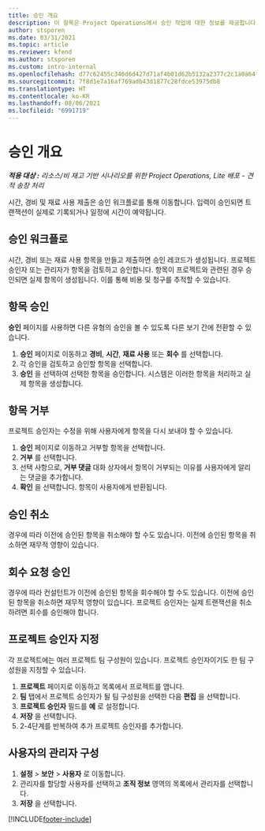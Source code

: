 ```yaml
---
title: 승인 개요
description: 이 항목은 Project Operations에서 승인 작업에 대한 정보를 제공합니다.
author: stsporen
ms.date: 03/31/2021
ms.topic: article
ms.reviewer: kfend
ms.author: stsporen
ms.custom: intro-internal
ms.openlocfilehash: d77c62455c346d6d427d71af4b01d62b5132a2377c2c1a0a64f56fb313219c46
ms.sourcegitcommit: 7f8d1e7a16af769adb43d1877c28fdce53975db8
ms.translationtype: HT
ms.contentlocale: ko-KR
ms.lasthandoff: 08/06/2021
ms.locfileid: "6991719"
---
```

# <a name="approvals-overview"></a>승인 개요

_**적용 대상 :** 리소스/비 재고 기반 시나리오를 위한 Project Operations, Lite 배포 - 견적 송장 처리_

시간, 경비 및 재료 사용 제출은 승인 워크플로를 통해 이동합니다. 입력이 승인되면 트랜잭션이 실제로 기록되거나 일정에 시간이 예약됩니다.

## <a name="approvals-workflow"></a>승인 워크플로
시간, 경비 또는 재료 사용 항목을 만들고 제출하면 승인 레코드가 생성됩니다. 프로젝트 승인자 또는 관리자가 항목을 검토하고 승인합니다. 항목이 프로젝트와 관련된 경우 승인되면 실제 항목이 생성됩니다. 이를 통해 비용 및 청구를 추적할 수 있습니다.

## <a name="approve-an-entry"></a>항목 승인
**승인** 페이지를 사용하면 다른 유형의 승인을 볼 수 있도록 다른 보기 간에 전환할 수 있습니다.
  
1. **승인** 페이지로 이동하고 **경비**, **시간**, **재료 사용** 또는 **회수** 를 선택합니다.
2. 각 승인을 검토하고 승인할 항목을 선택합니다.
3. **승인** 을 선택하여 선택한 항목을 승인합니다.
시스템은 이러한 항목을 처리하고 실제 항목을 생성합니다.

## <a name="reject-an-entry"></a>항목 거부
프로젝트 승인자는 수정을 위해 사용자에게 항목을 다시 보내야 할 수 있습니다.
  
1. **승인** 페이지로 이동하고 거부할 항목을 선택합니다. 
2. **거부** 를 선택합니다.
3. 선택 사항으로, **거부 댓글** 대화 상자에서 항목이 거부되는 이유를 사용자에게 알리는 댓글을 추가합니다.
4. **확인** 을 선택합니다. 항목이 사용자에게 반환됩니다.
  
## <a name="cancel-approval"></a>승인 취소
경우에 따라 이전에 승인된 항목을 취소해야 할 수도 있습니다. 이전에 승인된 항목을 취소하면 재무적 영향이 있습니다. 

## <a name="approving-recall-requests"></a>회수 요청 승인
경우에 따라 컨설턴트가 이전에 승인된 항목을 회수해야 할 수도 있습니다. 이전에 승인된 항목을 취소하면 재무적 영향이 있습니다. 프로젝트 승인자는 실제 트랜잭션을 취소하려면 회수를 승인해야 합니다.

## <a name="specify-project-approvers"></a>프로젝트 승인자 지정
각 프로젝트에는 여러 프로젝트 팀 구성원이 있습니다. 프로젝트 승인자이기도 한 팀 구성원을 지정할 수 있습니다.

1. **프로젝트** 페이지로 이동하고 목록에서 프로젝트를 엽니다.
2. **팀** 탭에서 프로젝트 승인자가 될 팀 구성원을 선택한 다음 **편집** 을 선택합니다.
3. **프로젝트 승인자** 필드를 **예** 로 설정합니다.
4. **저장** 을 선택합니다.
5. 2-4단계를 반복하여 추가 프로젝트 승인자를 추가합니다.

## <a name="configure-the-users-manager"></a>사용자의 관리자 구성

1. **설정** > **보안** > **사용자** 로 이동합니다.
2. 관리자를 할당할 사용자를 선택하고 **조직 정보** 영역의 목록에서 관리자를 선택합니다. 
3. **저장** 을 선택합니다.




[!INCLUDE[footer-include](../includes/footer-banner.md)]
